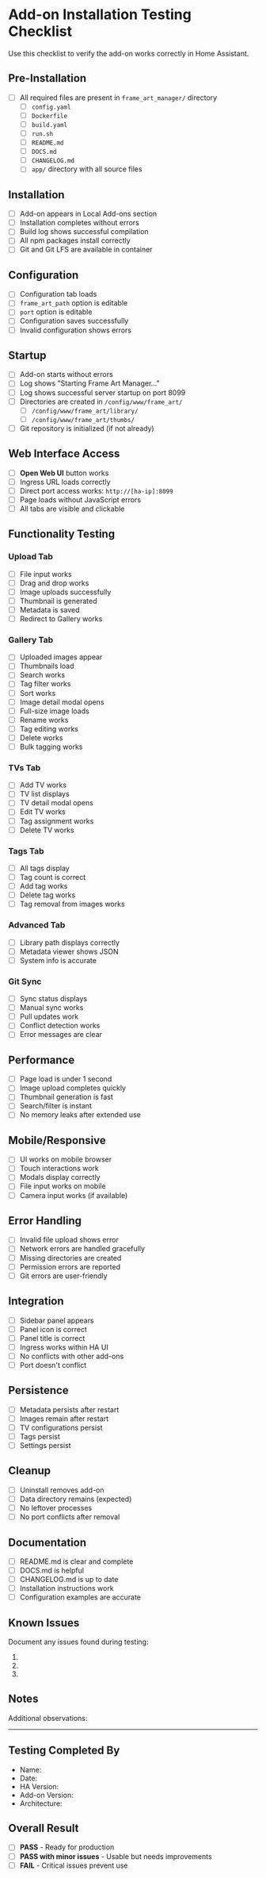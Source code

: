 # Add-on Installation Testing Checklist

Use this checklist to verify the add-on works correctly in Home Assistant.

## Pre-Installation

- [ ] All required files are present in `frame_art_manager/` directory
  - [ ] `config.yaml`
  - [ ] `Dockerfile`
  - [ ] `build.yaml`
  - [ ] `run.sh`
  - [ ] `README.md`
  - [ ] `DOCS.md`
  - [ ] `CHANGELOG.md`
  - [ ] `app/` directory with all source files

## Installation

- [ ] Add-on appears in Local Add-ons section
- [ ] Installation completes without errors
- [ ] Build log shows successful compilation
- [ ] All npm packages install correctly
- [ ] Git and Git LFS are available in container

## Configuration

- [ ] Configuration tab loads
- [ ] `frame_art_path` option is editable
- [ ] `port` option is editable
- [ ] Configuration saves successfully
- [ ] Invalid configuration shows errors

## Startup

- [ ] Add-on starts without errors
- [ ] Log shows "Starting Frame Art Manager..."
- [ ] Log shows successful server startup on port 8099
- [ ] Directories are created in `/config/www/frame_art/`
  - [ ] `/config/www/frame_art/library/`
  - [ ] `/config/www/frame_art/thumbs/`
- [ ] Git repository is initialized (if not already)

## Web Interface Access

- [ ] **Open Web UI** button works
- [ ] Ingress URL loads correctly
- [ ] Direct port access works: `http://[ha-ip]:8099`
- [ ] Page loads without JavaScript errors
- [ ] All tabs are visible and clickable

## Functionality Testing

### Upload Tab
- [ ] File input works
- [ ] Drag and drop works
- [ ] Image uploads successfully
- [ ] Thumbnail is generated
- [ ] Metadata is saved
- [ ] Redirect to Gallery works

### Gallery Tab
- [ ] Uploaded images appear
- [ ] Thumbnails load
- [ ] Search works
- [ ] Tag filter works
- [ ] Sort works
- [ ] Image detail modal opens
- [ ] Full-size image loads
- [ ] Rename works
- [ ] Tag editing works
- [ ] Delete works
- [ ] Bulk tagging works

### TVs Tab
- [ ] Add TV works
- [ ] TV list displays
- [ ] TV detail modal opens
- [ ] Edit TV works
- [ ] Tag assignment works
- [ ] Delete TV works

### Tags Tab
- [ ] All tags display
- [ ] Tag count is correct
- [ ] Add tag works
- [ ] Delete tag works
- [ ] Tag removal from images works

### Advanced Tab
- [ ] Library path displays correctly
- [ ] Metadata viewer shows JSON
- [ ] System info is accurate

### Git Sync
- [ ] Sync status displays
- [ ] Manual sync works
- [ ] Pull updates work
- [ ] Conflict detection works
- [ ] Error messages are clear

## Performance

- [ ] Page load is under 1 second
- [ ] Image upload completes quickly
- [ ] Thumbnail generation is fast
- [ ] Search/filter is instant
- [ ] No memory leaks after extended use

## Mobile/Responsive

- [ ] UI works on mobile browser
- [ ] Touch interactions work
- [ ] Modals display correctly
- [ ] File input works on mobile
- [ ] Camera input works (if available)

## Error Handling

- [ ] Invalid file upload shows error
- [ ] Network errors are handled gracefully
- [ ] Missing directories are created
- [ ] Permission errors are reported
- [ ] Git errors are user-friendly

## Integration

- [ ] Sidebar panel appears
- [ ] Panel icon is correct
- [ ] Panel title is correct
- [ ] Ingress works within HA UI
- [ ] No conflicts with other add-ons
- [ ] Port doesn't conflict

## Persistence

- [ ] Metadata persists after restart
- [ ] Images remain after restart
- [ ] TV configurations persist
- [ ] Tags persist
- [ ] Settings persist

## Cleanup

- [ ] Uninstall removes add-on
- [ ] Data directory remains (expected)
- [ ] No leftover processes
- [ ] No port conflicts after removal

## Documentation

- [ ] README.md is clear and complete
- [ ] DOCS.md is helpful
- [ ] CHANGELOG.md is up to date
- [ ] Installation instructions work
- [ ] Configuration examples are accurate

## Known Issues

Document any issues found during testing:

1. 
2. 
3. 

## Notes

Additional observations:


---

## Testing Completed By

- Name:
- Date:
- HA Version:
- Add-on Version:
- Architecture:

## Overall Result

- [ ] **PASS** - Ready for production
- [ ] **PASS with minor issues** - Usable but needs improvements
- [ ] **FAIL** - Critical issues prevent use
